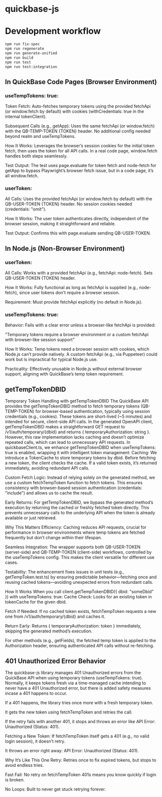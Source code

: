 # quickbase-js

# Development workflow

```bash
npm run fix-spec
npm run regenerate
npm run generate-unified
npm run build
npm run test
npm run test:integration
```

## In QuickBase Code Pages (Browser Environment)

### useTempTokens: true:

Token Fetch: Auto-fetches temporary tokens using the provided fetchApi (or window.fetch by default) with cookies (withCredentials: true in the internal tokenClient).

Subsequent Calls (e.g., getApp): Uses the same fetchApi (or window.fetch) with the QB-TEMP-TOKEN {TOKEN} header. No additional config needed beyond realm and useTempTokens.

How It Works: Leverages the browser’s session cookies for the initial token fetch, then uses the token for all API calls. In a real code page, window.fetch handles both steps seamlessly.

Test Output: The test uses page.evaluate for token fetch and node-fetch for getApp to bypass Playwright’s browser fetch issue, but in a code page, it’s all window.fetch.

### userToken:

All Calls: Uses the provided fetchApi (or window.fetch by default) with the QB-USER-TOKEN {TOKEN} header. No session cookies needed (credentials: "omit").

How It Works: The user token authenticates directly, independent of the browser session, making it straightforward and reliable.

Test Output: Confirms this with page.evaluate sending QB-USER-TOKEN.

## In Node.js (Non-Browser Environment)

### userToken:

All Calls: Works with a provided fetchApi (e.g., fetchApi: node-fetch). Sets QB-USER-TOKEN {TOKEN} header.

How It Works: Fully functional as long as fetchApi is supplied (e.g., node-fetch), since user tokens don’t require a browser session.

Requirement: Must provide fetchApi explicitly (no default in Node.js).

### useTempTokens: true:

Behavior: Fails with a clear error unless a browser-like fetchApi is provided:

"Temporary tokens require a browser environment or a custom fetchApi with browser-like session support"

How It Works: Temp tokens need a browser session with cookies, which Node.js can’t provide natively. A custom fetchApi (e.g., via Puppeteer) could work but is impractical for typical Node.js use.

Practicality: Effectively unusable in Node.js without external browser support, aligning with QuickBase’s temp token requirement.

## getTempTokenDBID

Temporary Token Handling with getTempTokenDBID
The QuickBase API provides the getTempTokenDBID method to fetch temporary tokens (QB-TEMP-TOKEN) for browser-based authentication, typically using session credentials (e.g., cookies). These tokens are short-lived (~5 minutes) and intended for secure, client-side API calls. In the generated OpenAPI client, getTempTokenDBID makes a straightforward GET request to /v1/auth/temporary/{dbid} and returns { temporaryAuthorization: string }. However, this raw implementation lacks caching and doesn’t optimize repeated calls, which can lead to unnecessary API requests.
In quickbaseClient.ts, we enhance getTempTokenDBID when useTempTokens: true is enabled, wrapping it with intelligent token management:
Caching: We introduce a TokenCache to store temporary tokens by dbid. Before fetching a new token, the client checks the cache. If a valid token exists, it’s returned immediately, avoiding redundant API calls.

Custom Fetch Logic: Instead of relying solely on the generated method, we use a custom fetchTempToken function to fetch tokens. This ensures consistency with browser-based session authentication (credentials: "include") and allows us to cache the result.

Early Returns: For getTempTokenDBID, we bypass the generated method’s execution by returning the cached or freshly fetched token directly. This prevents unnecessary calls to the underlying API when the token is already available or just retrieved.

Why This Matters
Efficiency: Caching reduces API requests, crucial for performance in browser environments where temp tokens are fetched frequently but don’t change within their lifespan.

Seamless Integration: The wrapper supports both QB-USER-TOKEN (server-side) and QB-TEMP-TOKEN (client-side) workflows, controlled by the useTempTokens config. This makes the client versatile for different use cases.

Testability: The enhancement fixes issues in unit tests (e.g., getTempToken.test.ts) by ensuring predictable behavior—fetching once and reusing cached tokens—avoiding unexpected errors from redundant calls.

How It Works
When you call client.getTempTokenDBID({ dbid: "someDbid" }) with useTempTokens: true:
Cache Check: Looks for an existing token in tokenCache for the given dbid.

Fetch if Needed: If no cached token exists, fetchTempToken requests a new one from /v1/auth/temporary/{dbid} and caches it.

Return Early: Returns { temporaryAuthorization: token } immediately, skipping the generated method’s execution.

For other methods (e.g., getFields), the fetched temp token is applied to the Authorization header, ensuring authenticated API calls without re-fetching.

## 401 Unauthorized Error Behavior

The quickbase-js library manages 401 Unauthorized errors from the QuickBase API when using temporary tokens (useTempTokens: true). Normally, it keeps tokens fresh via a time-managed cache intending to never have a 401 Unauthorized error, but there is added safety measures incase a 401 happens to occur.

If a 401 happens, the library tries once more with a fresh temporary token.

It gets the new token using fetchTempToken and retries the call.

If the retry fails with another 401, it stops and throws an error like API Error: Unauthorized (Status: 401).

Fetching a New Token:
If fetchTempToken itself gets a 401 (e.g., no valid login session), it doesn’t retry.

It throws an error right away: API Error: Unauthorized (Status: 401).

Why It’s Like This
One Retry: Retries once to fix expired tokens, but stops to avoid endless tries.

Fast Fail: No retry on fetchTempToken 401s means you know quickly if login is broken.

No Loops: Built to never get stuck retrying forever.
